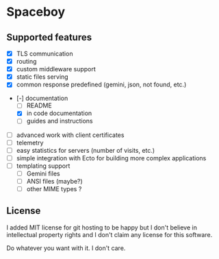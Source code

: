 # Spaceboy

## Supported features

- [x] TLS communication
- [x] routing
- [x] custom middleware support
- [x] static files serving
- [x] common response predefined (gemini, json, not found, etc.)
- [-] documentation
  - [ ] README
  - [x] in code documentation
  - [ ] guides and instructions
- [ ] advanced work with client certificates
- [ ] telemetry
- [ ] easy statistics for servers (number of visits, etc.)
- [ ] simple integration with Ecto for building more complex applications
- [ ] templating support
  - [ ] Gemini files
  - [ ] ANSI files (maybe?)
  - [ ] other MIME types ?

## License

I added MIT license for git hosting to be happy but I don't believe in intellectual property
rights and I don't claim any license for this software.

Do whatever you want with it. I don't care.
